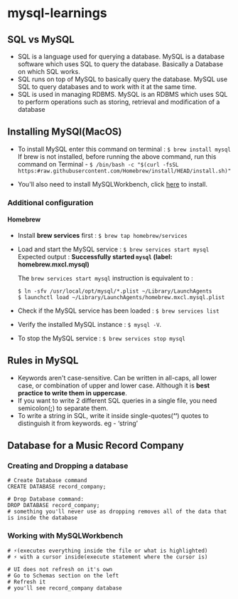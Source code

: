 # mysql-learnings

## SQL vs MySQL

- SQL is a language used for querying a database. MySQL is a database software which uses SQL to query the database. Basically a Database on which SQL works.
- SQL runs on top of MySQL to basically query the database. MySQL use SQL to query databases and to work with it at the same time.
- SQL is used in managing RDBMS. MySQL is an RDBMS which uses SQL to perform operations such as storing, retrieval and modification of a database

## Installing MySQl(MacOS)

- To install MySQL enter this command on terminal : `$ brew install mysql`  
If brew is not installed, before running the above command, run this command on Terminal - `$ /bin/bash -c "$(curl -fsSL https:#raw.githubusercontent.com/Homebrew/install/HEAD/install.sh)"`

- You'll also need to install MySQLWorkbench, click [here](https:#dev.mysql.com/downloads/workbench/) to install.

### Additional configuration

#### **Homebrew**

- Install **brew services** first : `$ brew tap homebrew/services`
- Load and start the MySQL service : `$ brew services start mysql`  
Expected output : **Successfully started `mysql` (label: homebrew.mxcl.mysql)**
    
    The `brew services start mysql` instruction is equivalent to :
    
    ```
    $ ln -sfv /usr/local/opt/mysql/*.plist ~/Library/LaunchAgents
    $ launchctl load ~/Library/LaunchAgents/homebrew.mxcl.mysql.plist
    
    ```
    
- Check if the MySQL service has been loaded : `$ brew services list`
- Verify the installed MySQL instance : `$ mysql -V`.  
- To stop the MySQL service : `$ brew services stop mysql`

## Rules in MySQL

- Keywords aren't case-sensitive. Can be written in all-caps, all lower case, or combination of upper and lower case. Although it is **best practice to write them in uppercase**.   
- If you want to write 2 different SQL queries in a single file, you need semicolon(**;**) to separate them.
- To write a string in SQL, write it inside single-quotes(**‘‘**) quotes to distinguish it from keywords. eg - ‘string’

## Database for a Music Record Company

### Creating and Dropping a database
```
# Create Database command
CREATE DATABASE record_company;

# Drop Database command:
DROP DATABASE record_company;
# something you'll never use as dropping removes all of the data that is inside the database
```

### Working with MySQLWorkbench
```
# ⚡️(executes everything inside the file or what is highlighted) 
# ⚡️ with a cursor inside(execute statement where the cursor is)

# UI does not refresh on it's own
# Go to Schemas section on the left
# Refresh it
# you'll see record_company database
```

